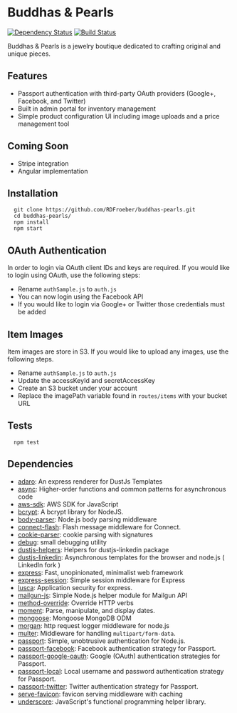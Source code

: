 # Buddhas & Pearls

[![Dependency Status](https://david-dm.org/RDFroeber/buddhas-pearls.svg)](https://david-dm.org/RDFroeber/buddhas-pearls)
[![Build Status](https://travis-ci.org/RDFroeber/buddhas-pearls.svg?branch=master)](https://travis-ci.org/RDFroeber/buddhas-pearls)

Buddhas & Pearls is a jewelry boutique dedicated to crafting original and unique pieces.

## Features

* Passport authentication with third-party OAuth providers (Google+, Facebook, and Twitter)
* Built in admin portal for inventory management
* Simple product configuration UI including image uploads and a price management tool

## Coming Soon

* Stripe integration
* Angular implementation

## Installation

```
  git clone https://github.com/RDFroeber/buddhas-pearls.git
  cd buddhas-pearls/
  npm install
  npm start
```

## OAuth Authentication

In order to login via OAuth client IDs and keys are required. If you would like to login using OAuth, use the following steps:

* Rename `authSample.js` to `auth.js`
* You can now login using the Facebook API
* If you would like to login via Google+ or Twitter those credentials must be added

## Item Images

Item images are store in S3. If you would like to upload any images, use the following steps.

* Rename `authSample.js` to `auth.js`
* Update the accessKeyId and secretAccessKey
* Create an S3 bucket under your account
* Replace the imagePath variable found in `routes/items` with your bucket URL

## Tests

```
  npm test
```

## Dependencies

- [adaro](https://github.com/krakenjs/adaro): An express renderer for DustJs Templates
- [async](https://github.com/caolan/async): Higher-order functions and common patterns for asynchronous code
- [aws-sdk](https://github.com/aws/aws-sdk-js): AWS SDK for JavaScript
- [bcrypt](https://github.com/ncb000gt/node.bcrypt.js): A bcrypt library for NodeJS.
- [body-parser](https://github.com/expressjs/body-parser): Node.js body parsing middleware
- [connect-flash](https://github.com/jaredhanson/connect-flash): Flash message middleware for Connect.
- [cookie-parser](https://github.com/expressjs/cookie-parser): cookie parsing with signatures
- [debug](https://github.com/visionmedia/debug): small debugging utility
- [dustjs-helpers](https://github.com/linkedin/dustjs-helpers): Helpers for dustjs-linkedin package
- [dustjs-linkedin](https://github.com/linkedin/dustjs): Asynchronous templates for the browser and node.js ( LinkedIn fork )
- [express](https://github.com/strongloop/express): Fast, unopinionated, minimalist web framework
- [express-session](https://github.com/expressjs/session): Simple session middleware for Express
- [lusca](https://github.com/krakenjs/lusca): Application security for express.
- [mailgun-js](https://github.com/1lobby/mailgun-js): Simple Node.js helper module for Mailgun API
- [method-override](https://github.com/expressjs/method-override): Override HTTP verbs
- [moment](https://github.com/moment/moment): Parse, manipulate, and display dates.
- [mongoose](https://github.com/LearnBoost/mongoose): Mongoose MongoDB ODM
- [morgan](https://github.com/expressjs/morgan): http request logger middleware for node.js
- [multer](https://github.com/expressjs/multer): Middleware for handling `multipart/form-data`.
- [passport](https://github.com/jaredhanson/passport): Simple, unobtrusive authentication for Node.js.
- [passport-facebook](https://github.com/jaredhanson/passport-facebook): Facebook authentication strategy for Passport.
- [passport-google-oauth](https://github.com/jaredhanson/passport-google-oauth): Google (OAuth) authentication strategies for Passport.
- [passport-local](https://github.com/jaredhanson/passport-local): Local username and password authentication strategy for Passport.
- [passport-twitter](https://github.com/jaredhanson/passport-twitter): Twitter authentication strategy for Passport.
- [serve-favicon](https://github.com/expressjs/serve-favicon): favicon serving middleware with caching
- [underscore](https://github.com/jashkenas/underscore): JavaScript&#39;s functional programming helper library.
